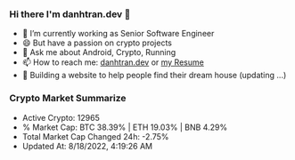 ### Hi there I'm danhtran.dev 👋

- 🔭 I’m currently working as Senior Software Engineer
- 😄 But have a passion on crypto projects
- 💬 Ask me about Android, Crypto, Running 
- 📫 How to reach me: <a href="https://danhtran.dev" target="_blank">danhtran.dev</a> or <a href="Developer-Resume.pdf" target="_blank">my Resume</a>
- 🌱 Building a website to help people find their dream house (updating ...)

### Crypto Market Summarize
- Active Crypto: 12965
- % Market Cap: BTC 38.39% | ETH 19.03% | BNB 4.29%
- Total Market Cap Changed 24h: -2.75%
- Updated At: 8/18/2022, 4:19:26 AM
